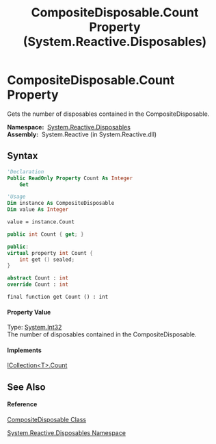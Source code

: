 ﻿---
title: CompositeDisposable.Count Property  (System.Reactive.Disposables)
TOCTitle: Count Property
ms:assetid: P:System.Reactive.Disposables.CompositeDisposable.Count
ms:mtpsurl: https://msdn.microsoft.com/en-us/library/system.reactive.disposables.compositedisposable.count(v=VS.103)
ms:contentKeyID: 36069939
ms.date: 06/28/2011
mtps_version: v=VS.103
f1_keywords:
- System.Reactive.Disposables.CompositeDisposable.Count
- System.Reactive.Disposables.CompositeDisposable.get_Count
dev_langs:
- CSharp
- JScript
- VB
- FSharp
- c++
---

# CompositeDisposable.Count Property

Gets the number of disposables contained in the CompositeDisposable.

**Namespace:**  [System.Reactive.Disposables](hh229090\(v=vs.103\).md)  
**Assembly:**  System.Reactive (in System.Reactive.dll)

## Syntax

``` vb
'Declaration
Public ReadOnly Property Count As Integer
    Get
```

``` vb
'Usage
Dim instance As CompositeDisposable
Dim value As Integer

value = instance.Count
```

``` csharp
public int Count { get; }
```

``` c++
public:
virtual property int Count {
    int get () sealed;
}
```

``` fsharp
abstract Count : int
override Count : int
```

``` jscript
final function get Count () : int
```

#### Property Value

Type: [System.Int32](https://msdn.microsoft.com/en-us/library/td2s409d)  
The number of disposables contained in the CompositeDisposable.  

#### Implements

[ICollection\<T\>.Count](https://msdn.microsoft.com/en-us/library/5s3kzhec)  

## See Also

#### Reference

[CompositeDisposable Class](hh228980\(v=vs.103\).md)

[System.Reactive.Disposables Namespace](hh229090\(v=vs.103\).md)


